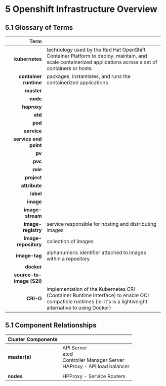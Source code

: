 
# 5 Openshift Infrastructure Overview

## 5.1 Glossary of Terms

| Term |  |
|-----:|--|
| **kubernetes**            | technology used by the Red Hat OpenShift Container Platform to deploy, maintain, and scale containerized applications across a set of containers or hosts. |
| **container runtime**     | packages, instantiates, and runs the containerized applications
| **master**                |   |
| **node**                  |   |
| **haproxy**               |   |
| **etd**                   |   |
| **pod**                   |   |
| **service**               |   |
| **service end point**     |   |
| **pv**                    |   |
| **pvc**                   |   |
| **role**                  |   |
| **project**               |   |
| **attribute**             |   |
| **label**                 |   |
| **image**                 |   |
| **image-stream**          |   |
| **image-registry**        | service responsible for hosting and distributing images |
| **image-repository**      | collection of images |
| **image-tag**             | alphanumeric identifier attached to images within a repository |
| **docker**                |   |
| **source-to-image (S2I)** |   |
| **CRI-O**                 | implementation of the Kubernetes CRI (Container Runtime Interface) to enable OCI compatible runtimes (ie: it's is a lightweight alternative to using Docker) |


## 5.1 Component Relationships

|Cluster Components|                             |
|------------------|-----------------------------|
|**master(s)**     | API Server<br>etcd<br>Controller Manager Server<br>HAProxy - API load balancer |
|                  |                             |                 
|**nodes**         | HPProxy - Service Routers   |




